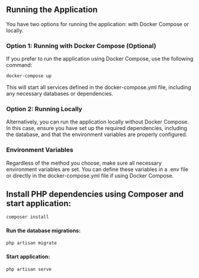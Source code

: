 ## Running the Application

You have two options for running the application: with Docker Compose or locally.

### Option 1: Running with Docker Compose (Optional)

If you prefer to run the application using Docker Compose, use the following command:

```bash
docker-compose up
```

This will start all services defined in the docker-compose.yml file, including any necessary databases or dependencies.

### Option 2: Running Locally

Alternatively, you can run the application locally without Docker Compose. In this case, ensure you have set up the required dependencies, including the database, and that the environment variables are properly configured.

### Environment Variables

Regardless of the method you choose, make sure all necessary environment variables are set. You can define these variables in a .env file or directly in the docker-compose.yml file if using Docker Compose.

## Install PHP dependencies using Composer and start application:

```bash
composer install
```

#### Run the database migrations:

```bash
php artisan migrate
```

#### Start application:

```bash
php artisan serve
```
